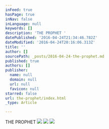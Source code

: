 ```yaml
---
inFeed: true
hasPage: true
inNav: false
inLanguage: null
keywords: []
description: 'THE PROPHET '
datePublished: '2016-04-24T21:34:46.782Z'
dateModified: '2016-04-24T20:16:06.313Z'
title: ''
author: []
sourcePath: _posts/2016-04-24-the-prophet.md
published: true
authors: []
publisher:
  name: null
  domain: null
  url: null
  favicon: null
starred: false
url: the-prophet/index.html
_type: Article

---
```

THE PROPHET ![](https://the-grid-user-content.s3-us-west-2.amazonaws.com/6d04adf4-1384-41a7-8d4e-97299e493108.jpg)
![](https://the-grid-user-content.s3-us-west-2.amazonaws.com/5ccf850d-ebe6-440f-ad13-70efa1c23c46.jpg)
![](https://the-grid-user-content.s3-us-west-2.amazonaws.com/749fd7d6-a110-4981-b1c1-73c2c0cc4569.jpg)